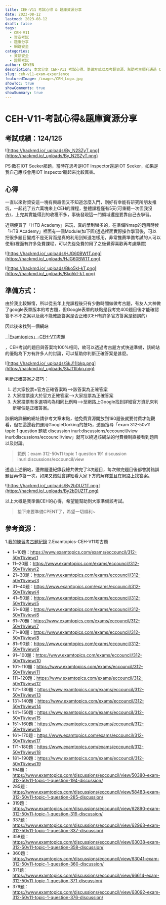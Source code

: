 ```yaml
---
title: CEH-V11 考試心得 & 題庫資源分享
date: 2023-08-12
lastmod: 2023-08-12
draft: false
tags:
  - CEH-V11
  - 資安考試
  - 題庫分享
  - 網路安全
categories:
  - 資訊安全
  - 證照考試
author: KMYEN
description: 本文分享 CEH-V11 考試心得、準備方式以及考題資源，幫助考生順利通過 CEH-V11 認證。
slug: ceh-v11-exam-experience
featuredImage: /images/CEH_Logo.jpg
showToc: true
showComments: true
showSummary: true
---
```


# CEH-V11-考試心得&題庫資源分享

## 考試成績：124/125

![https://hackmd.io/_uploads/By_N2SZyT.png](https://hackmd.io/_uploads/By_N2SZyT.png)

PS:敗在IOT Seeker那題，當時在思考是IOT Inspector還是IOT Seeker，如果是我自己應該會用IOT Inspector聽起來比較厲害。

## 心得

一直以來對資安這一塊有興趣但又不知道怎麼入門，剛好有幸能有研究所朋友推坑，一起花了五六萬塊來上CEH的課程，整體課程僅有5天(可重聽一次但我沒去)，上完其實能得到的收穫不多，事後發現這一門領域還是要靠自己去學習。

近期便買了「HTB Academy」來玩，真的學到蠻多的，在準備Nmap的題目時候「HTB Academy」裡面有一個Module(如下圖)透過裡面實際操作學習後，可以把很多題目變成不是死背而是真的利用到知道怎樣用，非常推薦準備考試的人可以使用(裡面有許多免費課程，可以先從免費的用了之後覺得喜歡再考慮購買)

![https://hackmd.io/_uploads/HJG60BW1T.png](https://hackmd.io/_uploads/HJG60BW1T.png)

![https://hackmd.io/_uploads/Bko5kI-kT.png](https://hackmd.io/_uploads/Bko5kI-kT.png)

## 準備方式：

由於我比較懶惰，所以從去年上完課程後只有少數時間做做考古題，有友人大神做了google表單版本的考古題，但Google表單的缺點是我考完400題目後才能確認答不不不之案以及我不能確認答案是否正確(CEH有許多官方答案是錯誤的)

因此後來找到一個網站

[「Examtopics」-CEH-V11考題](https://www.examtopics.com/exams/eccouncil/312-50v11/view)

，CEH考試的題目與答案均100%相同，故可以透過考古題方式快速準備，該網站的優點為下方有許多人的討論，可以幫助你判斷正確答案是甚麼。

![https://hackmd.io/_uploads/SkJ11Ibkp.png](https://hackmd.io/_uploads/SkJ11Ibkp.png)

判斷正確答案之技巧：
1. 若大家投票=官方正確答案時–>該答案為正確答案
3. 大家投票遠大於官方正確答案–>大家投票為正確答案
2. 大家投票有多選項均為相同比例時–>至網路上Google找到詳細官方資訊來判斷哪個是正確答案。

該網站詳細的網址請參考文章末點，他免費資源開放到190題後就要付費才能觀看，但在這邊我們運用GoogleDorking的技巧，透過搜尋「exam 312-50v11 topic 1 question 題號 discussion inurl:discussions/eccouncil/view inurl:discussions/eccouncil/view」就可以繞過該網站的付費機制直接看到題目以及討論。
> 範例：exam 312-50v11 topic 1 question 191 discussion inurl:discussions/eccouncil/view

透過上述網站，邊做題邊紀錄我總共做完了3次題目，每次做完題目後都會將錯誤題目再作答一次，如果又錯就會詳細看大家下方的解釋並且在網路上找答案。

![https://hackmd.io/_uploads/By2bDUZ1T.png](https://hackmd.io/_uploads/By2bDUZ1T.png)

以上大概是我準備CEH的心得，希望能幫助到大家準備該考試。
> 接下來要準備CPENT了，希望一切順利~

## 參考資源：

1.[我的練習考古題紀錄](https://docs.google.com/spreadsheets/d/11RKp8uWCUmSekHSXexOPa4nQGFJHIRIQ6kToHmYAkvc/edit?usp=sharing)
2.Examtopics-CEH-V11考古題
* 1~10題：https://www.examtopics.com/exams/eccouncil/312-50v11/view/1
* 11~20題：https://www.examtopics.com/exams/eccouncil/312-50v11/view/2
* 21~30題：https://www.examtopics.com/exams/eccouncil/312-50v11/view/3
* 31~40題：https://www.examtopics.com/exams/eccouncil/312-50v11/view/4
* 41~50題：https://www.examtopics.com/exams/eccouncil/312-50v11/view/5
* 51~60題：https://www.examtopics.com/exams/eccouncil/312-50v11/view/6
* 61~70題：https://www.examtopics.com/exams/eccouncil/312-50v11/view/7
* 71~80題：https://www.examtopics.com/exams/eccouncil/312-50v11/view/8
* 81~90題：https://www.examtopics.com/exams/eccouncil/312-50v11/view/9
* 91~100題：https://www.examtopics.com/exams/eccouncil/312-50v11/view/10
* 101~110題：https://www.examtopics.com/exams/eccouncil/312-50v11/view/11
* 111~120題：https://www.examtopics.com/exams/eccouncil/312-50v11/view/12
* 121~130題：https://www.examtopics.com/exams/eccouncil/312-50v11/view/13
* 131~140題：https://www.examtopics.com/exams/eccouncil/312-50v11/view/14
* 141~150題：https://www.examtopics.com/exams/eccouncil/312-50v11/view/15
* 151~160題：https://www.examtopics.com/exams/eccouncil/312-50v11/view/16
* 161~170題：https://www.examtopics.com/exams/eccouncil/312-50v11/view/17
* 171~180題：https://www.examtopics.com/exams/eccouncil/312-50v11/view/18
* 181~190題：https://www.examtopics.com/exams/eccouncil/312-50v11/view/19
* 194題：https://www.examtopics.com/discussions/eccouncil/view/50380-exam-312-50v11-topic-1-question-194-discussion/
* 285題：https://www.examtopics.com/discussions/eccouncil/view/58483-exam-312-50v11-topic-1-question-285-discussion/
* 319題：https://www.examtopics.com/discussions/eccouncil/view/62890-exam-312-50v11-topic-1-question-319-discussion/
* 337題：https://www.examtopics.com/discussions/eccouncil/view/62963-exam-312-50v11-topic-1-question-337-discussion/
* 358題：https://www.examtopics.com/discussions/eccouncil/view/63038-exam-312-50v11-topic-1-question-358-discussion/
* 360題：https://www.examtopics.com/discussions/eccouncil/view/63041-exam-312-50v11-topic-1-question-360-discussion/
* 371題：https://www.examtopics.com/discussions/eccouncil/view/66614-exam-312-50v11-topic-1-question-371-discussion/
* 376題：https://www.examtopics.com/discussions/eccouncil/view/63092-exam-312-50v11-topic-1-question-376-discussion/